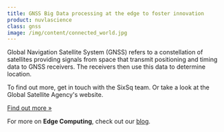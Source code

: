 ```yaml
---
title: GNSS Big Data processing at the edge to foster innovation
product: nuvlascience
class: gnss
image: /img/content/connected_world.jpg
---
```


Global Navigation Satellite System (GNSS) refers to a constellation of satellites providing signals from space that transmit positioning and timing data to GNSS receivers. The receivers then use this data to determine location.

To find out more, get in touch with the SixSq team. Or take a look at the Global Satellite Agency's website.

<a href="https://www.gsa.europa.eu/european-gnss/what-gnss" class="btn-sixsq color-3">
        Find out more &raquo;</a>

For more on **Edge Computing**, check out our [blog](http://media.sixsq.com/blog/what-is-edge-computing).
